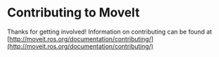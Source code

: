 # Contributing to MoveIt

Thanks for getting involved! Information on contributing can be found at
[http://moveit.ros.org/documentation/contributing/](http://moveit.ros.org/documentation/contributing/)
